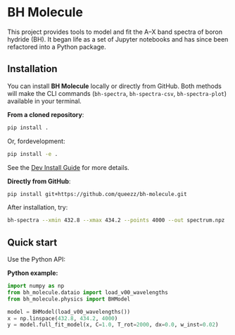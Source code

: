 # BH Molecule

This project provides tools to model and fit the A–X band spectra of boron hydride (BH). It began life as a set of Jupyter notebooks and has since been refactored into a Python package.

## Installation

You can install **BH Molecule** locally or directly from GitHub. Both methods will make the CLI commands (`bh-spectra`, `bh-spectra-csv`, `bh-spectra-plot`) available in your terminal.

**From a cloned repository**:

```bash
pip install .
```
Or, fordevelopment:
```bash
pip install -e .
```

See the [Dev Install Guide](dev-install-guide.md) for more details.

**Directly from GitHub**:

```bash
pip install git+https://github.com/queezz/bh-molecule.git
```

After installation, try:

```bash
bh-spectra --xmin 432.8 --xmax 434.2 --points 4000 --out spectrum.npz
```
## Quick start

Use the Python API:

**Python example:**

```python
import numpy as np
from bh_molecule.dataio import load_v00_wavelengths
from bh_molecule.physics import BHModel

model = BHModel(load_v00_wavelengths())
x = np.linspace(432.8, 434.2, 4000)
y = model.full_fit_model(x, C=1.0, T_rot=2000, dx=0.0, w_inst=0.02)
```

